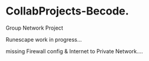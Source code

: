# CollabProjects-Becode.

Group Network Project

Runescape work in progress...

missing Firewall config & Internet to Private Network....
